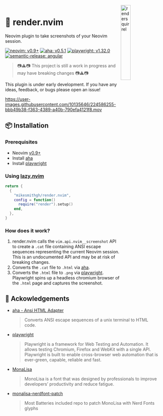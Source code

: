 <img src="https://user-images.githubusercontent.com/10135646/225309637-0c194a45-2e37-44fc-9045-610044cdbd90.png" alt="rendersquirrel" style="width: 25%" align="right" />

# 📸 render.nvim
Neovim plugin to take screenshots of your Neovim session.

<!-- panvimdoc-ignore-start -->

[![neovim: v0.9+](https://img.shields.io/static/v1?style=for-the-badge&label=neovim&message=v0.9%2b&logo=neovim&labelColor=282828&logoColor=8faa80&color=414b32)](https://neovim.io/)
[![aha: v0.5.1](https://img.shields.io/static/v1?style=for-the-badge&label=aha&message=v0.5.1&labelColor=282828&color=dbbc5f)](https://github.com/theZiz/aha)
[![playwright: v1.32.0](https://img.shields.io/static/v1?style=for-the-badge&label=playwright&message=v1.32.0&logo=playwright&labelColor=282828&logoColor=d6991d&color=9dbad4)](https://playwright.dev/)
[![semantic-release: angular](https://img.shields.io/static/v1?style=for-the-badge&label=semantic-release&message=angular&logo=semantic-release&labelColor=282828&logoColor=d8869b&color=8f3f71)](https://github.com/semantic-release/semantic-release)

<!-- panvimdoc-ignore-end -->

>:camera::warning::camera: This project is still a work in progress and may have breaking changes :camera::warning::camera:

This plugin is under early development. If you have any ideas, feedback, or bugs please open an issue!

<!-- panvimdoc-ignore-start -->

https://user-images.githubusercontent.com/10135646/224586255-bbb49b38-f363-4389-a40b-790efa4121f8.mov

<!-- panvimdoc-ignore-end -->


## 📦 Installation

### Prerequisites
- Neovim [v0.9+](https://github.com/neovim/neovim/releases)
- Install [aha](https://github.com/theZiz/aha)
- Install [playwright](https://playwright.dev/)

### Using [lazy.nvim](https://github.com/folke/lazy.nvim)
```lua
return {
  {
    "mikesmithgh/render.nvim",
    config = function()
      require("render").setup()
    end,
  },
}
```

### How does it work?
1. render.nvim calls the `vim.api.nvim__screenshot` API to create a `.cat` file containing ANSI escape sequences representing the current Neovim session. This is an undocumented API and may be at risk of breaking changes.
2. Converts the `.cat` file to `.html` via [aha](https://github.com/theZiz/aha).
3. Converts the `.html` file to `.png` via [playwright](https://playwright.dev/). Playwright spins up a headless chromium browser of the `.html` page and captures the screenshot.

## 🤝 Ackowledgements
- [aha - Ansi HTML Adapter](https://github.com/theZiz/aha) 
    > Converts ANSI escape sequences of a unix terminal to HTML code.
- [playwright](https://github.com/microsoft/playwright)
    > Playwright is a framework for Web Testing and Automation. It allows testing Chromium, Firefox and WebKit with a single API. Playwright is built to enable cross-browser web automation that is ever-green, capable, reliable and fast.
- [MonaLisa](https://www.monolisa.dev/) 
    > MonoLisa is a font that was designed by professionals to improve developers’ productivity and reduce fatigue.
- [monalisa-nerdfont-patch](https://github.com/daylinmorgan/monolisa-nerdfont-patch) 
    > Most Batteries included repo to patch MonoLisa with Nerd Fonts glyphs
